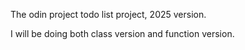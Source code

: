 The odin project todo list project, 2025 version.

I will be doing both class version and function version.